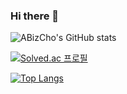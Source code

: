 ### Hi there 👋

![ABizCho's GitHub stats](https://github-readme-stats.vercel.app/api?username=ABizCho&show_icons=true&theme=radical)

[![Solved.ac 프로필](http://mazassumnida.wtf/api/v2/generate_badge?boj=he1236)](https://solved.ac/he1236)

[![Top Langs](https://github-readme-stats.vercel.app/api/top-langs/?username=myoungji-kim&layout=compact&theme=material-palenight&langs_count=8)](https://github.com/anuraghazra/github-readme-stats)


<!--
**ABizCho/ABizCho** is a ✨ _special_ ✨ repository because its `README.md` (this file) appears on your GitHub profile.

Here are some ideas to get you started:

- 🔭 I’m currently working on ...
- 🌱 I’m currently learning ...
- 👯 I’m looking to collaborate on ...
- 🤔 I’m looking for help with ...
- 💬 Ask me about ...
- 📫 How to reach me: ...
- 😄 Pronouns: ...
- ⚡ Fun fact: ...
-->
